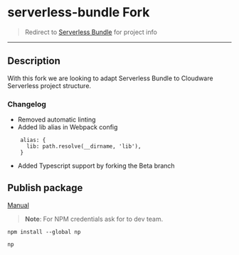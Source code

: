 # serverless-bundle Fork

> Redirect to [Serverless Bundle](https://github.com/AnomalyInnovations/serverless-bundle) for project info

---

## Description

With this fork we are looking to adapt Serverless Bundle to Cloudware Serverless project structure.

### Changelog

- Removed automatic linting 
- Added lib alias in Webpack config
```
    alias: {
      lib: path.resolve(__dirname, 'lib'),
    }
```
- Added Typescript support by forking the Beta branch


## Publish package

[Manual](https://zellwk.com/blog/publish-to-npm/)

> **Note**: For NPM credentials ask for to dev team.

`npm install --global np`

`np`
